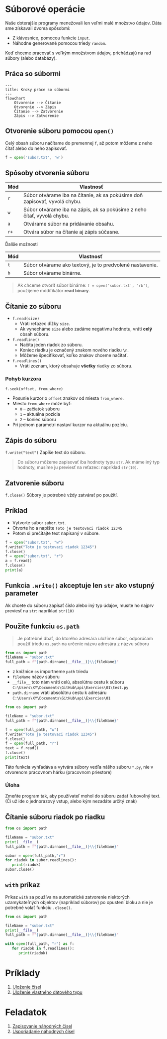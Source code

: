 # Súborové operácie
Naše doterajšie programy menežovali len veľmi malé množstvo údajov. Dáta sme získavali dvoma spôsobmi:
- Z klávesnice, pomocou funkcie `input`.
- Náhodne generované pomocou triedy `random`.

Keď chceme pracovať s veľkým množstvom údajov, prichádzajú na rad súbory (alebo databázy).

## Práca so súbormi
```mermaid
---
title: Kroky práce so súbormi
---
flowchart 
	Otvorenie --> Čítanie
	Otvorenie --> Zápis
    Čítanie --> Zatvorenie
    Zápis --> Zatvorenie
```
## Otvorenie súboru pomocou `open()`
Celý obsah súboru načítame do premennej `f`, až potom môžeme z neho čítať alebo do neho zapisovať.

```py
f = open('subor.txt', 'w')
```

## Spôsoby otvorenia súboru

Mód| Vlastnosť
-|-
`r`|Súbor otvárame iba na čítanie, ak sa pokúsime doň zapisovať, vyvolá chybu.
`w`|Súbor otvárame iba na zápis, ak sa pokúsime z neho čítať, vyvolá chybu.
`a`|Otvárame súbor na pridávanie obsahu.
`r+`|Otvára súbor na čítanie aj zápis súčasne.

Ďalšie možnosti

Mód| Vlastnosť
-|-
`t`|Súbor otvárame ako textový, je to predvolené nastavenie.
`b`|Súbor otvárame binárne.

> Ak chceme otvoriť súbor binárne: `f = open('subor.txt', 'rb')`, použijeme módifikátor **read binary**.

## Čítanie zo súboru
- `f.read(size)`
  - Vráti reťazec dĺžky `size`.
  - Ak vynecháme `size` alebo zadáme negatívnu hodnotu, vráti **celý** obsah súboru.
- `f.readline()`
  - Načíta jeden riadok zo súboru.
  - Koniec riadku je označený znakom nového riadku `\n`.
  - Môžeme špecifikovať, koľko znakov chceme načítať.
- `f.readlines()`
  - Vráti zoznam, ktorý obsahuje **všetky** riadky zo súboru.

### Pohyb kurzora
`f.seek(offset, from_where)`
- Posunie kurzor o `offset` znakov od miesta `from_where`.
- Miesto `from_where` môže byť:
    - `0` – začiatok súboru
    - `1` – aktuálna pozícia
    - `2` – koniec súboru
- Pri jednom parametri nastaví kurzor na aktuálnu pozíciu.

## Zápis do súboru
`f.write("text")` Zapíše text do súboru.
> Do súboru môžeme zapisovať iba hodnoty typu `str`. Ak máme iný typ hodnoty, musíme ju previesť na reťazec: napríklad `str(10)`.

## Zatvorenie súboru
`f.close()` Súbory je potrebné vždy zatvárať po použití.
## Príklad

- Vytvorte súbor `subor.txt`.
- Otvorte ho a napíšte `Toto je testovaci riadok 12345`
- Potom si prečítajte text napísaný v súbore.

```py
f = open("subor.txt", "w")
f.write("Toto je testovaci riadok 12345")
f.close()
f = open("subor.txt", "r")
a = f.read()
f.close()
print(a)
```

## Funkcia `.write()` akceptuje **len** `str` ako vstupný parameter
Ak chcete do súboru zapísať číslo alebo iný typ údajov, musíte ho najprv previesť na `str`: napríklad `str(10)`

## Použite funkciu `os.path`
> Je potrebné dbať, do ktorého adresára uložíme súbor, odporúčam použiť triedu `os.path` na určenie názvu adresára z názvu súboru

```py
from os import path
fileName = "subor.txt"
full_path = f"{path.dirname(__file__)}\\{fileName}"
```
- z knižnice `os` importneme `path` triedu
- `fileName` názov súboru
- `__file__` toto nám vráti celú, absolútnu cestu k súboru `C:\Users\XY\Documents\GitHub\api\Exercies\01\test.py`
- `path.dirname` vráti absolútnu cestu k adresáru `C:\Users\XY\Documents\GitHub\api\Exercies\01`

```py
from os import path

fileName = "subor.txt"
full_path = f"{path.dirname(__file__)}\\{fileName}"

f = open(full_path, "w")
f.write("Toto je testovaci riadok 12345")
f.close()
f = open(full_path, "r")
text = f.read()
f.close()
print(text)
```
Táto funkcia vyhľadáva a vytvára súbory vedľa nášho súboru `*.py`, nie v otvorenom pracovnom hárku (pracovnom priestore)


### Úloha
Zmeňte program tak, aby používateľ mohol do súboru zadať ľubovoľný text. (Či už ide o jednorazový vstup, alebo kým nezadáte určitý znak)

## Čítanie súboru riadok po riadku
```py
from os import path

fileName = "subor.txt"
print(__file__)
full_path = f"{path.dirname(__file__)}\\{fileName}"

subor = open(full_path,"r")
for riadok in subor.readlines():
   print(riadok)
subor.close()
```

## `with` príkaz
Príkaz `with` sa používa na automatické zatvorenie niektorých uzamykateľných objektov (napríklad súborov) po opustení bloku a nie je potrebné volať funkciu `.close()`.

```py
from os import path

fileName = "subor.txt"
print(__file__)
full_path = f"{path.dirname(__file__)}\\{fileName}"

with open(full_path, "r") as f:
   for riadok in f.readlines():
      print(riadok)
```

# Príklady
1. [Uloženie čísel](https://github.com/SpsKnSK/api/tree/main/Exercies/16_files/01_saveNumbers.py)
1. [Uloženie vlastného dátového typu](https://github.com/SpsKnSK/api/tree/main/Exercies/16_files/01_saveClass.py)
# Feladatok
1. [Zapisovanie náhodných čísel](https://github.com/SpsKnSK/api/tree/main/Exercies/16_files/e01_saveRandomNumbers.md)
1. [Usporiadanie náhodných čísel](https://github.com/SpsKnSK/api/tree/main/Exercies/16_files/e02_sortRandomNumbers.md)